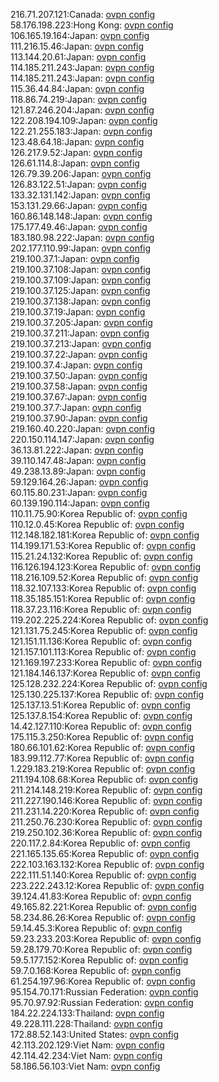 216.71.207.121:Canada: [ovpn config](vpn/216_71_207_121.ovpn)  
58.176.198.223:Hong Kong: [ovpn config](vpn/58_176_198_223.ovpn)  
106.165.19.164:Japan: [ovpn config](vpn/106_165_19_164.ovpn)  
111.216.15.46:Japan: [ovpn config](vpn/111_216_15_46.ovpn)  
113.144.20.61:Japan: [ovpn config](vpn/113_144_20_61.ovpn)  
114.185.211.243:Japan: [ovpn config](vpn/114_185_211_243.ovpn)  
114.185.211.243:Japan: [ovpn config](vpn/114_185_211_243.ovpn)  
115.36.44.84:Japan: [ovpn config](vpn/115_36_44_84.ovpn)  
118.86.74.219:Japan: [ovpn config](vpn/118_86_74_219.ovpn)  
121.87.246.204:Japan: [ovpn config](vpn/121_87_246_204.ovpn)  
122.208.194.109:Japan: [ovpn config](vpn/122_208_194_109.ovpn)  
122.21.255.183:Japan: [ovpn config](vpn/122_21_255_183.ovpn)  
123.48.64.18:Japan: [ovpn config](vpn/123_48_64_18.ovpn)  
126.217.9.52:Japan: [ovpn config](vpn/126_217_9_52.ovpn)  
126.61.114.8:Japan: [ovpn config](vpn/126_61_114_8.ovpn)  
126.79.39.206:Japan: [ovpn config](vpn/126_79_39_206.ovpn)  
126.83.122.51:Japan: [ovpn config](vpn/126_83_122_51.ovpn)  
133.32.131.142:Japan: [ovpn config](vpn/133_32_131_142.ovpn)  
153.131.29.66:Japan: [ovpn config](vpn/153_131_29_66.ovpn)  
160.86.148.148:Japan: [ovpn config](vpn/160_86_148_148.ovpn)  
175.177.49.46:Japan: [ovpn config](vpn/175_177_49_46.ovpn)  
183.180.98.222:Japan: [ovpn config](vpn/183_180_98_222.ovpn)  
202.177.110.99:Japan: [ovpn config](vpn/202_177_110_99.ovpn)  
219.100.37.1:Japan: [ovpn config](vpn/219_100_37_1.ovpn)  
219.100.37.108:Japan: [ovpn config](vpn/219_100_37_108.ovpn)  
219.100.37.109:Japan: [ovpn config](vpn/219_100_37_109.ovpn)  
219.100.37.125:Japan: [ovpn config](vpn/219_100_37_125.ovpn)  
219.100.37.138:Japan: [ovpn config](vpn/219_100_37_138.ovpn)  
219.100.37.19:Japan: [ovpn config](vpn/219_100_37_19.ovpn)  
219.100.37.205:Japan: [ovpn config](vpn/219_100_37_205.ovpn)  
219.100.37.211:Japan: [ovpn config](vpn/219_100_37_211.ovpn)  
219.100.37.213:Japan: [ovpn config](vpn/219_100_37_213.ovpn)  
219.100.37.22:Japan: [ovpn config](vpn/219_100_37_22.ovpn)  
219.100.37.4:Japan: [ovpn config](vpn/219_100_37_4.ovpn)  
219.100.37.50:Japan: [ovpn config](vpn/219_100_37_50.ovpn)  
219.100.37.58:Japan: [ovpn config](vpn/219_100_37_58.ovpn)  
219.100.37.67:Japan: [ovpn config](vpn/219_100_37_67.ovpn)  
219.100.37.7:Japan: [ovpn config](vpn/219_100_37_7.ovpn)  
219.100.37.90:Japan: [ovpn config](vpn/219_100_37_90.ovpn)  
219.160.40.220:Japan: [ovpn config](vpn/219_160_40_220.ovpn)  
220.150.114.147:Japan: [ovpn config](vpn/220_150_114_147.ovpn)  
36.13.81.222:Japan: [ovpn config](vpn/36_13_81_222.ovpn)  
39.110.147.48:Japan: [ovpn config](vpn/39_110_147_48.ovpn)  
49.238.13.89:Japan: [ovpn config](vpn/49_238_13_89.ovpn)  
59.129.164.26:Japan: [ovpn config](vpn/59_129_164_26.ovpn)  
60.115.80.231:Japan: [ovpn config](vpn/60_115_80_231.ovpn)  
60.139.190.114:Japan: [ovpn config](vpn/60_139_190_114.ovpn)  
110.11.75.90:Korea Republic of: [ovpn config](vpn/110_11_75_90.ovpn)  
110.12.0.45:Korea Republic of: [ovpn config](vpn/110_12_0_45.ovpn)  
112.148.182.181:Korea Republic of: [ovpn config](vpn/112_148_182_181.ovpn)  
114.199.171.53:Korea Republic of: [ovpn config](vpn/114_199_171_53.ovpn)  
115.21.24.132:Korea Republic of: [ovpn config](vpn/115_21_24_132.ovpn)  
116.126.194.123:Korea Republic of: [ovpn config](vpn/116_126_194_123.ovpn)  
118.216.109.52:Korea Republic of: [ovpn config](vpn/118_216_109_52.ovpn)  
118.32.107.133:Korea Republic of: [ovpn config](vpn/118_32_107_133.ovpn)  
118.35.185.151:Korea Republic of: [ovpn config](vpn/118_35_185_151.ovpn)  
118.37.23.116:Korea Republic of: [ovpn config](vpn/118_37_23_116.ovpn)  
119.202.225.224:Korea Republic of: [ovpn config](vpn/119_202_225_224.ovpn)  
121.131.75.245:Korea Republic of: [ovpn config](vpn/121_131_75_245.ovpn)  
121.151.11.136:Korea Republic of: [ovpn config](vpn/121_151_11_136.ovpn)  
121.157.101.113:Korea Republic of: [ovpn config](vpn/121_157_101_113.ovpn)  
121.169.197.233:Korea Republic of: [ovpn config](vpn/121_169_197_233.ovpn)  
121.184.146.137:Korea Republic of: [ovpn config](vpn/121_184_146_137.ovpn)  
125.128.232.224:Korea Republic of: [ovpn config](vpn/125_128_232_224.ovpn)  
125.130.225.137:Korea Republic of: [ovpn config](vpn/125_130_225_137.ovpn)  
125.137.13.51:Korea Republic of: [ovpn config](vpn/125_137_13_51.ovpn)  
125.137.8.154:Korea Republic of: [ovpn config](vpn/125_137_8_154.ovpn)  
14.42.127.110:Korea Republic of: [ovpn config](vpn/14_42_127_110.ovpn)  
175.115.3.250:Korea Republic of: [ovpn config](vpn/175_115_3_250.ovpn)  
180.66.101.62:Korea Republic of: [ovpn config](vpn/180_66_101_62.ovpn)  
183.99.112.77:Korea Republic of: [ovpn config](vpn/183_99_112_77.ovpn)  
1.229.183.219:Korea Republic of: [ovpn config](vpn/1_229_183_219.ovpn)  
211.194.108.68:Korea Republic of: [ovpn config](vpn/211_194_108_68.ovpn)  
211.214.148.219:Korea Republic of: [ovpn config](vpn/211_214_148_219.ovpn)  
211.227.190.146:Korea Republic of: [ovpn config](vpn/211_227_190_146.ovpn)  
211.231.14.220:Korea Republic of: [ovpn config](vpn/211_231_14_220.ovpn)  
211.250.76.230:Korea Republic of: [ovpn config](vpn/211_250_76_230.ovpn)  
219.250.102.36:Korea Republic of: [ovpn config](vpn/219_250_102_36.ovpn)  
220.117.2.84:Korea Republic of: [ovpn config](vpn/220_117_2_84.ovpn)  
221.165.135.65:Korea Republic of: [ovpn config](vpn/221_165_135_65.ovpn)  
222.103.163.132:Korea Republic of: [ovpn config](vpn/222_103_163_132.ovpn)  
222.111.51.140:Korea Republic of: [ovpn config](vpn/222_111_51_140.ovpn)  
223.222.243.12:Korea Republic of: [ovpn config](vpn/223_222_243_12.ovpn)  
39.124.41.83:Korea Republic of: [ovpn config](vpn/39_124_41_83.ovpn)  
49.165.82.221:Korea Republic of: [ovpn config](vpn/49_165_82_221.ovpn)  
58.234.86.26:Korea Republic of: [ovpn config](vpn/58_234_86_26.ovpn)  
59.14.45.3:Korea Republic of: [ovpn config](vpn/59_14_45_3.ovpn)  
59.23.233.203:Korea Republic of: [ovpn config](vpn/59_23_233_203.ovpn)  
59.28.179.70:Korea Republic of: [ovpn config](vpn/59_28_179_70.ovpn)  
59.5.177.152:Korea Republic of: [ovpn config](vpn/59_5_177_152.ovpn)  
59.7.0.168:Korea Republic of: [ovpn config](vpn/59_7_0_168.ovpn)  
61.254.197.96:Korea Republic of: [ovpn config](vpn/61_254_197_96.ovpn)  
95.154.70.171:Russian Federation: [ovpn config](vpn/95_154_70_171.ovpn)  
95.70.97.92:Russian Federation: [ovpn config](vpn/95_70_97_92.ovpn)  
184.22.224.133:Thailand: [ovpn config](vpn/184_22_224_133.ovpn)  
49.228.111.228:Thailand: [ovpn config](vpn/49_228_111_228.ovpn)  
172.88.52.143:United States: [ovpn config](vpn/172_88_52_143.ovpn)  
42.113.202.129:Viet Nam: [ovpn config](vpn/42_113_202_129.ovpn)  
42.114.42.234:Viet Nam: [ovpn config](vpn/42_114_42_234.ovpn)  
58.186.56.103:Viet Nam: [ovpn config](vpn/58_186_56_103.ovpn)  
